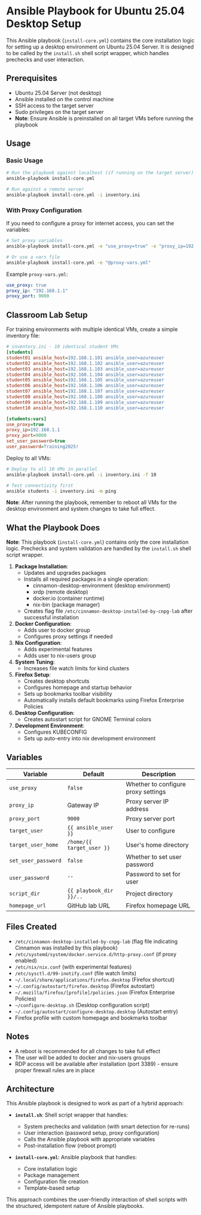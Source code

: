 # Ansible Playbook for Ubuntu 25.04 Desktop Setup

This Ansible playbook (`install-core.yml`) contains the core installation logic for setting up a desktop environment on Ubuntu 25.04 Server. It is designed to be called by the `install.sh` shell script wrapper, which handles prechecks and user interaction.

## Prerequisites

- Ubuntu 25.04 Server (not desktop)
- Ansible installed on the control machine
- SSH access to the target server
- Sudo privileges on the target server
- **Note**: Ensure Ansible is preinstalled on all target VMs before running the playbook

## Usage

### Basic Usage

```bash
# Run the playbook against localhost (if running on the target server)
ansible-playbook install-core.yml

# Run against a remote server
ansible-playbook install-core.yml -i inventory.ini
```

### With Proxy Configuration

If you need to configure a proxy for internet access, you can set the variables:

```bash
# Set proxy variables
ansible-playbook install-core.yml -e "use_proxy=true" -e "proxy_ip=192.168.1.1" -e "proxy_port=9000"

# Or use a vars file
ansible-playbook install-core.yml -e "@proxy-vars.yml"
```

Example `proxy-vars.yml`:
```yaml
use_proxy: true
proxy_ip: "192.168.1.1"
proxy_port: 9000
```

## Classroom Lab Setup

For training environments with multiple identical VMs, create a simple inventory file:

```ini
# inventory.ini - 10 identical student VMs
[students]
student01 ansible_host=192.168.1.101 ansible_user=azureuser
student02 ansible_host=192.168.1.102 ansible_user=azureuser
student03 ansible_host=192.168.1.103 ansible_user=azureuser
student04 ansible_host=192.168.1.104 ansible_user=azureuser
student05 ansible_host=192.168.1.105 ansible_user=azureuser
student06 ansible_host=192.168.1.106 ansible_user=azureuser
student07 ansible_host=192.168.1.107 ansible_user=azureuser
student08 ansible_host=192.168.1.108 ansible_user=azureuser
student09 ansible_host=192.168.1.109 ansible_user=azureuser
student10 ansible_host=192.168.1.110 ansible_user=azureuser

[students:vars]
use_proxy=true
proxy_ip=192.168.1.1
proxy_port=9000
set_user_password=true
user_password=Training2025!
```

Deploy to all VMs:

```bash
# Deploy to all 10 VMs in parallel
ansible-playbook install-core.yml -i inventory.ini -f 10

# Test connectivity first
ansible students -i inventory.ini -m ping
```

**Note**: After running the playbook, remember to reboot all VMs for the desktop environment and system changes to take full effect.

## What the Playbook Does

**Note**: This playbook (`install-core.yml`) contains only the core installation logic. Prechecks and system validation are handled by the `install.sh` shell script wrapper.

1. **Package Installation**:
   - Updates and upgrades packages
   - Installs all required packages in a single operation:
     - cinnamon-desktop-environment (desktop environment)
     - xrdp (remote desktop)
     - docker.io (container runtime)
     - nix-bin (package manager)
   - Creates flag file `/etc/cinnamon-desktop-installed-by-cnpg-lab` after successful installation
3. **Docker Configuration**:
   - Adds user to docker group
   - Configures proxy settings if needed
4. **Nix Configuration**:
   - Adds experimental features
   - Adds user to nix-users group
5. **System Tuning**:
   - Increases file watch limits for kind clusters
6. **Firefox Setup**:
   - Creates desktop shortcuts
   - Configures homepage and startup behavior
   - Sets up bookmarks toolbar visibility
   - Automatically installs default bookmarks using Firefox Enterprise Policies
7. **Desktop Configuration**:
   - Creates autostart script for GNOME Terminal colors
8. **Development Environment**:
   - Configures KUBECONFIG
   - Sets up auto-entry into nix development environment

## Variables

| Variable | Default | Description |
|----------|---------|-------------|
| `use_proxy` | `false` | Whether to configure proxy settings |
| `proxy_ip` | Gateway IP | Proxy server IP address |
| `proxy_port` | `9000` | Proxy server port |
| `target_user` | `{{ ansible_user }}` | User to configure |
| `target_user_home` | `/home/{{ target_user }}` | User's home directory |
| `set_user_password` | `false` | Whether to set user password |
| `user_password` | `''` | Password to set for user |
| `script_dir` | `{{ playbook_dir }}/..` | Project directory |
| `homepage_url` | GitHub lab URL | Firefox homepage URL |

## Files Created

- `/etc/cinnamon-desktop-installed-by-cnpg-lab` (flag file indicating Cinnamon was installed by this playbook)
- `/etc/systemd/system/docker.service.d/http-proxy.conf` (if proxy enabled)
- `/etc/nix/nix.conf` (with experimental features)
- `/etc/sysctl.d/99-inotify.conf` (file watch limits)
- `~/.local/share/applications/firefox.desktop` (Firefox shortcut)
- `~/.config/autostart/firefox.desktop` (Firefox autostart)
- `~/.mozilla/firefox/[profile]/policies.json` (Firefox Enterprise Policies)
- `~/configure-desktop.sh` (Desktop configuration script)
- `~/.config/autostart/configure-desktop.desktop` (Autostart entry)
- Firefox profile with custom homepage and bookmarks toolbar

## Notes

- A reboot is recommended for all changes to take full effect
- The user will be added to docker and nix-users groups
- RDP access will be available after installation (port 3389) - ensure proper firewall rules are in place

## Architecture

This Ansible playbook is designed to work as part of a hybrid approach:

- **`install.sh`**: Shell script wrapper that handles:
  - System prechecks and validation (with smart detection for re-runs)
  - User interaction (password setup, proxy configuration)
  - Calls the Ansible playbook with appropriate variables
  - Post-installation flow (reboot prompt)

- **`install-core.yml`**: Ansible playbook that handles:
  - Core installation logic
  - Package management
  - Configuration file creation
  - Template-based setup

This approach combines the user-friendly interaction of shell scripts with the structured, idempotent nature of Ansible playbooks.